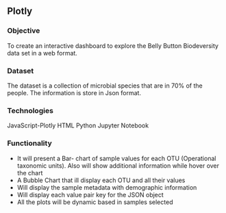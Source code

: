 ## Plotly 

### Objective
To create an interactive dashboard to explore the Belly Button Biodeversity data set in a web format.

### Dataset
The dataset is a collection of microbial species that are in 70% of the people. The information is store in Json format.

### Technologies
JavaScript-Plotly
HTML
Python
Jupyter Notebook

### Functionality 

- It will present a Bar- chart of sample values for each OTU (Operational taxonomic units). Also will show additional information while hover over the chart
- A Bubble Chart that ill display each OTU and all their values
- Will display the sample metadata with demographic information
- Will display each value pair key for the JSON object
- All the plots will be dynamic based in samples selected


  

